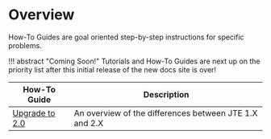 # Overview

How-To Guides are goal oriented step-by-step instructions for specific problems.

!!! abstract "Coming Soon!"
    Tutorials and How-To Guides are next up on the priority list after this initial release of the new docs site is over!

| How-To Guide                             | Description                                            |
|------------------------------------------|--------------------------------------------------------|
| [Upgrade to 2.0](./upgrade-2.0/index.md) | An overview of the differences between JTE 1.X and 2.X |
